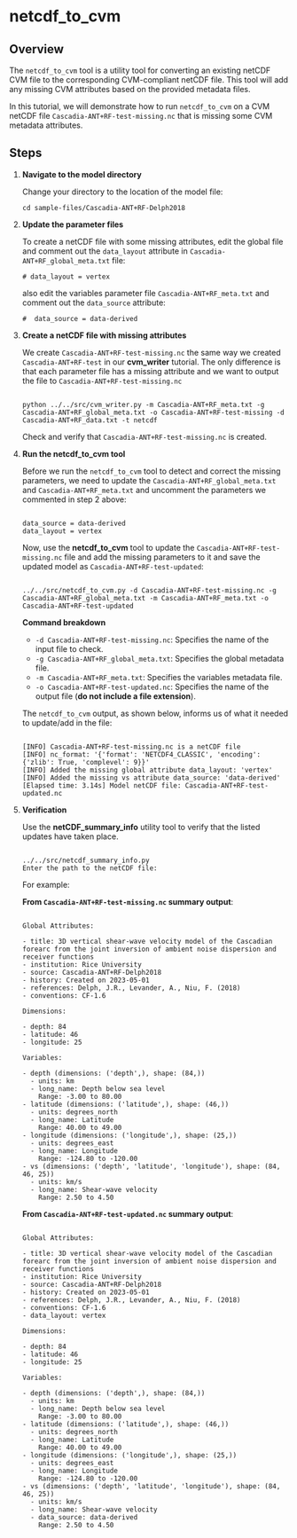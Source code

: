 # netcdf_to_cvm

## Overview

The `netcdf_to_cvm` tool is a utility tool for converting an existing netCDF CVM file to the corresponding CVM-compliant netCDF file. This tool will add any missing CVM attributes based on the provided metadata files.

In this tutorial, we will demonstrate how to run `netcdf_to_cvm` on a CVM netCDF file `Cascadia-ANT+RF-test-missing.nc` that is missing some CVM metadata attributes.

## Steps

1. **Navigate to the model directory**

   Change your directory to the location of the model file:

   ```
   cd sample-files/Cascadia-ANT+RF-Delph2018
   ```

2. **Update the parameter files**

   To create a netCDF file with some missing attributes, edit the global file and comment out the `data_layout` attribute in `Cascadia-ANT+RF_global_meta.txt` file:

   `# data_layout = vertex`

   also edit the variables parameter file `Cascadia-ANT+RF_meta.txt` and comment out the `data_source` attribute:

   `#  data_source = data-derived`

3. **Create a netCDF file with missing attributes**

   We create `Cascadia-ANT+RF-test-missing.nc` the same way we created `Cascadia-ANT+RF-test` in our **cvm_writer** tutorial. The only difference is that each parameter file has a missing attribute and we want to output the file to `Cascadia-ANT+RF-test-missing.nc`

   ```

   python ../../src/cvm_writer.py -m Cascadia-ANT+RF_meta.txt -g Cascadia-ANT+RF_global_meta.txt -o Cascadia-ANT+RF-test-missing -d Cascadia-ANT+RF_data.txt -t netcdf

   ```

   Check and verify that `Cascadia-ANT+RF-test-missing.nc` is created.

4. **Run the netcdf_to_cvm tool**

   Before we run the `netcdf_to_cvm` tool to detect and correct the missing parameters, we need to update the `Cascadia-ANT+RF_global_meta.txt` and `Cascadia-ANT+RF_meta.txt` and uncomment the parameters we commented in step 2 above:

   ```

   data_source = data-derived
   data_layout = vertex

   ```

   Now, use the **netcdf_to_cvm** tool to update the `Cascadia-ANT+RF-test-missing.nc` file and add the missing parameters to it and save the updated model as `Cascadia-ANT+RF-test-updated`:

   ```

   ../../src/netcdf_to_cvm.py -d Cascadia-ANT+RF-test-missing.nc -g Cascadia-ANT+RF_global_meta.txt -m Cascadia-ANT+RF_meta.txt -o Cascadia-ANT+RF-test-updated

   ```

   **Command breakdown**

   - `-d Cascadia-ANT+RF-test-missing.nc`: Specifies the name of the input file to check.
   - `-g Cascadia-ANT+RF_global_meta.txt`: Specifies the global metadata file.
   - `-m Cascadia-ANT+RF_meta.txt`: Specifies the variables metadata file.
   - `-o Cascadia-ANT+RF-test-updated.nc`: Specifies the name of the output file (**do not include a file extension**).

   The `netcdf_to_cvm` output, as shown below, informs us of what it needed to update/add in the file:

   ```

   [INFO] Cascadia-ANT+RF-test-missing.nc is a netCDF file
   [INFO] nc_format: '{'format': 'NETCDF4_CLASSIC', 'encoding': {'zlib': True, 'complevel': 9}}'
   [INFO] Added the missing global attribute data_layout: 'vertex'
   [INFO] Added the missing vs attribute data_source: 'data-derived'
   [Elapsed time: 3.14s] Model netCDF file: Cascadia-ANT+RF-test-updated.nc

   ```

5. **Verification**

   Use the **netCDF_summary_info** utility tool to verify that the listed updates have taken place.

   ```

   ../../src/netcdf_summary_info.py
   Enter the path to the netCDF file:

   ```

   For example:

   **From `Cascadia-ANT+RF-test-missing.nc` summary output**:

   ```

   Global Attributes:

   - title: 3D vertical shear-wave velocity model of the Cascadian forearc from the joint inversion of ambient noise dispersion and receiver functions
   - institution: Rice University
   - source: Cascadia-ANT+RF-Delph2018
   - history: Created on 2023-05-01
   - references: Delph, J.R., Levander, A., Niu, F. (2018)
   - conventions: CF-1.6

   Dimensions:

   - depth: 84
   - latitude: 46
   - longitude: 25

   Variables:

   - depth (dimensions: ('depth',), shape: (84,))
     - units: km
     - long_name: Depth below sea level
       Range: -3.00 to 80.00
   - latitude (dimensions: ('latitude',), shape: (46,))
     - units: degrees_north
     - long_name: Latitude
       Range: 40.00 to 49.00
   - longitude (dimensions: ('longitude',), shape: (25,))
     - units: degrees_east
     - long_name: Longitude
       Range: -124.80 to -120.00
   - vs (dimensions: ('depth', 'latitude', 'longitude'), shape: (84, 46, 25))
     - units: km/s
     - long_name: Shear-wave velocity
       Range: 2.50 to 4.50

   ```

   **From `Cascadia-ANT+RF-test-updated.nc` summary output**:

   ```

   Global Attributes:

   - title: 3D vertical shear-wave velocity model of the Cascadian forearc from the joint inversion of ambient noise dispersion and receiver functions
   - institution: Rice University
   - source: Cascadia-ANT+RF-Delph2018
   - history: Created on 2023-05-01
   - references: Delph, J.R., Levander, A., Niu, F. (2018)
   - conventions: CF-1.6
   - data_layout: vertex

   Dimensions:

   - depth: 84
   - latitude: 46
   - longitude: 25

   Variables:

   - depth (dimensions: ('depth',), shape: (84,))
     - units: km
     - long_name: Depth below sea level
       Range: -3.00 to 80.00
   - latitude (dimensions: ('latitude',), shape: (46,))
     - units: degrees_north
     - long_name: Latitude
       Range: 40.00 to 49.00
   - longitude (dimensions: ('longitude',), shape: (25,))
     - units: degrees_east
     - long_name: Longitude
       Range: -124.80 to -120.00
   - vs (dimensions: ('depth', 'latitude', 'longitude'), shape: (84, 46, 25))
     - units: km/s
     - long_name: Shear-wave velocity
     - data_source: data-derived
       Range: 2.50 to 4.50

   ```

